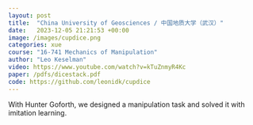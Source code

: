 ```yaml
---
layout: post
title:  "China University of Geosciences / 中国地质大学（武汉）"
date:   2023-12-05 21:21:53 +00:00
image: /images/cupdice.png
categories: xue
course: "16-741 Mechanics of Manipulation"
author: "Leo Keselman"
video: https://www.youtube.com/watch?v=kTuZnmyR4Kc
paper: /pdfs/dicestack.pdf
code: https://github.com/leonidk/cupdice
---
```

With Hunter Goforth, we designed a manipulation task and solved it with imitation learning.